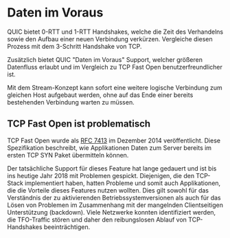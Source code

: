 # Daten im Voraus

QUIC bietet 0-RTT und 1-RTT Handshakes, welche die Zeit des Verhandelns sowie den Aufbau einer neuen Verbindung verkürzen. Vergleiche diesen Prozess mit dem 3-Schritt Handshake von TCP.

Zusätzlich bietet QUIC "Daten im Voraus" Support, welcher größeren Datenfluss erlaubt und im Vergleich zu TCP Fast Open benutzerfreundlicher ist.

Mit dem Stream-Konzept kann sofort eine weitere logische Verbindung zum gleichen Host aufgebaut werden, ohne auf das Ende einer bereits bestehenden Verbindung warten zu müssen.

## TCP Fast Open ist problematisch

TCP Fast Open wurde als [RFC 7413](https://tools.ietf.org/html/rfc7413) im Dezember 2014 veröffentlicht. Diese Spezifikation beschreibt, wie Applikationen Daten zum Server bereits im ersten TCP SYN Paket übermitteln können.

Der tatsächliche Support für dieses Feature hat lange gedauert und ist bis ins heutige Jahr 2018 mit Problemen gespickt. Diejenigen, die den TCP-Stack implementiert haben, hatten Probleme und somit auch Applikationen, die die Vorteile dieses Features nutzen wollten. Dies gilt sowohl für das Verständnis der zu aktivierenden Betriebssystemversionen als auch für das Lösen von Problemen im Zusammenhang mit der mangelnden Clientseitigen Unterstützung (backdown). Viele Netzwerke konnten identifiziert werden, die TFO-Traffic stören und daher den reibungslosen Ablauf von TCP-Handshakes beeinträchtigen.